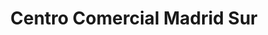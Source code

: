 ---
title: "Centro Comercial Madrid Sur"
url: /madrid/centro-comercial-madrid-sur/
shop: Einkaufszentrum
---